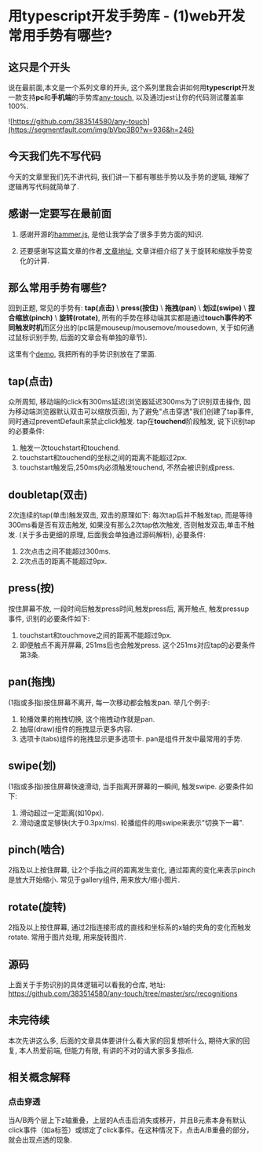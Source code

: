 # 用typescript开发手势库 - (1)web开发常用手势有哪些?

## 这只是个开头
说在最前面,本文是一个系列文章的开头, 这个系列里我会讲如何用**typescript**开发一款支持**pc**和**手机端**的手势库[any-touch](https://github.com/383514580/any-touch), 以及通过jest让你的代码测试覆盖率100%.

![https://github.com/383514580/any-touch](https://segmentfault.com/img/bVbp3B0?w=936&h=246)

## 今天我们先不写代码
今天的文章里我们先不讲代码, 我们讲一下都有哪些手势以及手势的逻辑, 理解了逻辑再写代码就简单了.

## 感谢一定要写在最前面
1.  感谢开源的[hammer.js](https://github.com/hammerjs/hammer.js/), 是他让我学会了很多手势方面的知识.

2. 还要感谢写这篇文章的作者,[文章地址](https://segmentfault.com/a/1190000007448808#articleHeader1), 文章详细介绍了关于旋转和缩放手势变化的计算.

## 那么常用手势有哪些?
回到正题, 常见的手势有: **tap(点击)** \ **press(按住)** \ **拖拽(pan)** \ **划过(swipe)** \ **捏合缩放(pinch)** \ **旋转(rotate)**, 所有的手势在移动端其实都是通过**touch事件的不同触发时机**而区分出的(pc端是mouseup/mousemove/mousedown, 关于如何通过鼠标识别手势, 后面的文章会有单独的章节).

这里有个[demo](https://383514580.github.io/any-touch/example/), 我把所有的手势识别放在了里面.

## tap(点击)
众所周知, 移动端的click有300ms延迟(浏览器延迟300ms为了识别双击操作, 因为移动端浏览器默认双击可以缩放页面), 为了避免"点击穿透"我们创建了tap事件, 同时通过preventDefault来禁止click触发. tap在**touchend**阶段触发, 说下识别tap的必要条件: 
1. 触发一次touchstart和touchend.
2. touchstart和touchend的坐标之间的距离不能超过2px.
3. touchstart触发后,250ms内必须触发touchend, 不然会被识别成press.

## doubletap(双击)
2次连续的tap(单击)触发双击, 双击的原理如下: 每次tap后并不触发tap, 而是等待300ms看是否有双击触发, 如果没有那么2次tap依次触发, 否则触发双击,单击不触发. (关于多击更细的原理, 后面我会单独通过源码解析), 必要条件:
1. 2次点击之间不能超过300ms.
2. 2次点击的距离不能超过9px.

## press(按)
按住屏幕不放, 一段时间后触发press时间,触发press后, 离开触点, 触发pressup事件, 识别的必要条件如下:
1. touchstart和touchmove之间的距离不能超过9px.
2. 即便触点不离开屏幕, 251ms后也会触发press. 这个251ms对应tap的必要条件第3条.

## pan(拖拽)
(1指或多指)按住屏幕不离开, 每一次移动都会触发pan. 举几个例子:
1. 轮播效果的拖拽切换, 这个拖拽动作就是pan.
2. 抽屉(draw)组件的拖拽显示更多内容.
3. 选项卡(tabs)组件的拖拽显示更多选项卡.
pan是组件开发中最常用的手势.

## swipe(划)
(1指或多指)按住屏幕快速滑动, 当手指离开屏幕的一瞬间, 触发swipe. 必要条件如下: 
1. 滑动超过一定距离(如10px).
2. 滑动速度足够快(大于0.3px/ms).
轮播组件的用swipe来表示"切换下一幕".

## pinch(啮合)
2指及以上按住屏幕, 让2个手指之间的距离发生变化, 通过距离的变化来表示pinch是放大开始缩小.
常见于gallery组件, 用来放大/缩小图片.

## rotate(旋转)
2指及以上按住屏幕, 通过2指连接形成的直线和坐标系的x轴的夹角的变化而触发rotate. 常用于图片处理, 用来旋转图片.

## 源码
上面关于手势识别的具体逻辑可以看我的仓库, 地址: https://github.com/383514580/any-touch/tree/master/src/recognitions

## 未完待续
本次先讲这么多, 后面的文章具体要讲什么看大家的回复想听什么, 期待大家的回复, 本人热爱前端, 但能力有限, 有讲的不对的请大家多多指点.

## 相关概念解释

### 点击穿透
当A/B两个层上下z轴重叠，上层的A点击后消失或移开，并且B元素本身有默认click事件（如a标签）或绑定了click事件。在这种情况下，点击A/B重叠的部分，就会出现点透的现象.